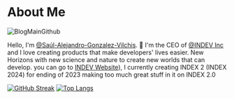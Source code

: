 # About Me

![BlogMainGithub](https://github.com/Saul-Alejandro-Gonzalez-Vilchis/Saul-Alejandro-Gonzalez-Vilchis/assets/126918321/5fd8857e-cb97-47a5-b5c7-01734eea85c5)

Hello, I'm [@Saúl-Alejandro-Gonzalez-Vilchis](https://github.com/Saul-Alejandro-Gonzalez-Vilchis). 👋 I'm the CEO of [@INDEV Inc](https://github.com/INDEV-Inc) and I love creating products that make developers' lives easier. New Horizons with new science and nature to create new worlds that can develop. you can go to [INDEV Website](https://indev-inc.github.io/Indev)), I currently creating INDEX 2 (INDEX 2024) for ending of 2023 making too much great stuff in it on INDEX 2.0

[![GitHub Streak](https://streak-stats.demolab.com?user=Saul-Alejandro-Gonzalez-Vilchis)](https://git.io/streak-stats)
[![Top Langs](https://github-readme-stats.vercel.app/api/top-langs/?username=Saul-Alejandro-Gonzalez-Vilchis&layout=donut)](https://github.com/anuraghazra/github-readme-stats)
